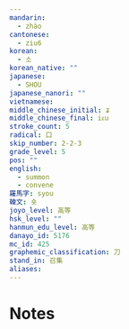 ```yaml
---
mandarin:
  - zhào
cantonese:
  - ziu6
korean:
  - 소
korean_native: ""
japanese:
  - SHOU
japanese_nanori: ""
vietnamese:
middle_chinese_initial: ʑ
middle_chinese_final: iᴇu
stroke_count: 5
radical: 口
skip_number: 2-2-3
grade_level: 5
pos: ""
english:
  - summon
  - convene
羅馬字: syou
韓文: 숏
joyo_level: 高等
hsk_level: ""
hanmun_edu_level: 高等
danayo_id: 5176
mc_id: 425
graphemic_classification: 刀
stand_in: 召集
aliases:
---
```


# Notes
